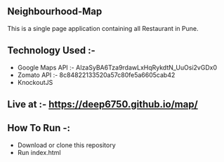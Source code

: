 ## Neighbourhood-Map

This is a single page application containing all Restaurant in Pune. 

## Technology Used :-
* Google Maps API :- AIzaSyBA6Tza9rdawLxHqRykdtN_UuOsi2vGDx0
* Zomato API :- 8c84822133520a57c80fe5a6605cab42
* KnockoutJS

## Live at :- https://deep6750.github.io/map/

## How To Run -:
* Download or clone this repository
* Run index.html


